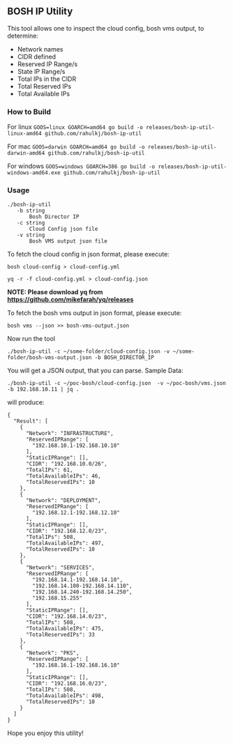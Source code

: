 BOSH IP Utility
---

This tool allows one to inspect the cloud config, bosh vms output, to determine:
* Network names
* CIDR defined
* Reserved IP Range/s
* State IP Range/s
* Total IPs in the CIDR
* Total Reserved IPs
* Total Available IPs


### How to Build

For linux `GOOS=linux GOARCH=amd64 go build -o releases/bosh-ip-util-linux-amd64 github.com/rahulkj/bosh-ip-util`

For mac `GOOS=darwin GOARCH=amd64 go build -o releases/bosh-ip-util-darwin-amd64 github.com/rahulkj/bosh-ip-util`

For windows `GOOS=windows GOARCH=386 go build -o releases/bosh-ip-util-windows-amd64.exe github.com/rahulkj/bosh-ip-util`

### Usage

```
./bosh-ip-util
   -b string
       Bosh Director IP
   -c string
       Cloud Config json file
   -v string
       Bosh VMS output json file
```

To fetch the cloud config in json format, please execute:
```
bosh cloud-config > cloud-config.yml

yq -r -f cloud-config.yml > cloud-config.json
```

**NOTE: Please download yq from https://github.com/mikefarah/yq/releases**

To fetch the bosh vms output in json format, please execute:
```
bosh vms --json >> bosh-vms-output.json
```

Now run the tool
```
./bosh-ip-util -c ~/some-folder/cloud-config.json -v ~/some-folder/bosh-vms-output.json -b BOSH_DIRECTOR_IP
```

You will get a JSON output, that you can parse. Sample Data:
```
./bosh-ip-util -c ~/poc-bosh/cloud-config.json  -v ~/poc-bosh/vms.json -b 192.168.10.11 | jq .
```

will produce:
```
{
  "Result": [
    {
      "Network": "INFRASTRUCTURE",
      "ReservedIPRange": [
        "192.168.10.1-192.168.10.10"
      ],
      "StaticIPRange": [],
      "CIDR": "192.168.10.0/26",
      "TotalIPs": 61,
      "TotalAvailableIPs": 46,
      "TotalReservedIPs": 10
    },
    {
      "Network": "DEPLOYMENT",
      "ReservedIPRange": [
        "192.168.12.1-192.168.12.10"
      ],
      "StaticIPRange": [],
      "CIDR": "192.168.12.0/23",
      "TotalIPs": 508,
      "TotalAvailableIPs": 497,
      "TotalReservedIPs": 10
    },
    {
      "Network": "SERVICES",
      "ReservedIPRange": [
        "192.168.14.1-192.168.14.10",
        "192.168.14.100-192.168.14.110",
        "192.168.14.240-192.168.14.250",
        "192.168.15.255"
      ],
      "StaticIPRange": [],
      "CIDR": "192.168.14.0/23",
      "TotalIPs": 508,
      "TotalAvailableIPs": 475,
      "TotalReservedIPs": 33
    },
    {
      "Network": "PKS",
      "ReservedIPRange": [
        "192.168.16.1-192.168.16.10"
      ],
      "StaticIPRange": [],
      "CIDR": "192.168.16.0/23",
      "TotalIPs": 508,
      "TotalAvailableIPs": 498,
      "TotalReservedIPs": 10
    }
  ]
}
```

Hope you enjoy this utility!
